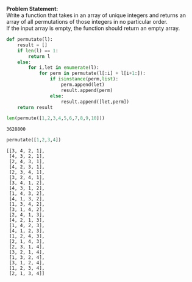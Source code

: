**Problem Statement:**\
Write a function that takes in an array of unique integers and returns an array of all permutations of those integers in no particular order.  \
If the input array is empty, the function should return an empty array.


```python
def permutate(l):
    result = []
    if len(l) == 1:
        return l
    else:
        for i,let in enumerate(l):
            for perm in permutate(l[:i] + l[i+1:]):
                if isinstance(perm,list):
                    perm.append(let)
                    result.append(perm)
                else:
                    result.append([let,perm])
    return result
```


```python
len(permute([1,2,3,4,5,6,7,8,9,10]))
```




    3628800




```python
permutate([1,2,3,4])
```




    [[3, 4, 2, 1],
     [4, 3, 2, 1],
     [2, 4, 3, 1],
     [4, 2, 3, 1],
     [2, 3, 4, 1],
     [3, 2, 4, 1],
     [3, 4, 1, 2],
     [4, 3, 1, 2],
     [1, 4, 3, 2],
     [4, 1, 3, 2],
     [1, 3, 4, 2],
     [3, 1, 4, 2],
     [2, 4, 1, 3],
     [4, 2, 1, 3],
     [1, 4, 2, 3],
     [4, 1, 2, 3],
     [1, 2, 4, 3],
     [2, 1, 4, 3],
     [2, 3, 1, 4],
     [3, 2, 1, 4],
     [1, 3, 2, 4],
     [3, 1, 2, 4],
     [1, 2, 3, 4],
     [2, 1, 3, 4]]


